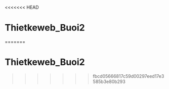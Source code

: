 <<<<<<< HEAD
# Thietkeweb_Buoi2
=======
# Thietkeweb_Buoi2
>>>>>>> fbcd05666817c59d00297eed17e3585b3e80b293
